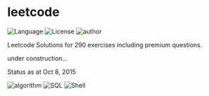 # leetcode
![Language](https://img.shields.io/badge/language-Python%20-green.svg)
![License](https://img.shields.io/badge/license-MIT-blue.svg)
![author](https://img.shields.io/badge/author-tedye-blue.svg)

Leetcode Solutions for 290 exercises including premium questions.

under construction...

Status as at Oct 8, 2015

![algorithm](https://img.shields.io/badge/algorithm-160%20%2F%20273%20-ff69b4.svg)
![SQL](https://img.shields.io/badge/SQL-0%20%2F%2013%20-red.svg)
![Shell](https://img.shields.io/badge/Shell-0%20%2F%204%20-red.svg)

